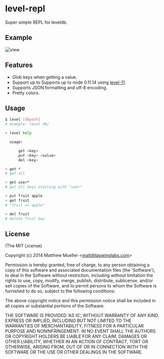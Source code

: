 
# level-repl

  Super simple REPL for leveldb.

## Example

  ![view](https://cldup.com/ufKEFH-snQ.png)

## Features

- Glob keys when getting a value.
- Support up to Supports up to node 0.11.14 using [level-11](https://npmjs.org/package/level-11).
- Supports JSON formatting and utf-8 encoding.
- Pretty colors.

## Usage

```bash
$ level [dbpath]
# example: level db/

> level help

  usage:

      get <key>
      put <key> <value>
      del <key>

> get *
# get all

> get user*
# get all keys starting with "user"

> put fruit apple
> get fruit
# "fruit => apple"

> del fruit
# delete fruit key
```

## License

(The MIT License)

Copyright (c) 2014 Matthew Mueller &lt;matt@lapwinglabs.com&gt;

Permission is hereby granted, free of charge, to any person obtaining
a copy of this software and associated documentation files (the
'Software'), to deal in the Software without restriction, including
without limitation the rights to use, copy, modify, merge, publish,
distribute, sublicense, and/or sell copies of the Software, and to
permit persons to whom the Software is furnished to do so, subject to
the following conditions:

The above copyright notice and this permission notice shall be
included in all copies or substantial portions of the Software.

THE SOFTWARE IS PROVIDED 'AS IS', WITHOUT WARRANTY OF ANY KIND,
EXPRESS OR IMPLIED, INCLUDING BUT NOT LIMITED TO THE WARRANTIES OF
MERCHANTABILITY, FITNESS FOR A PARTICULAR PURPOSE AND NONINFRINGEMENT.
IN NO EVENT SHALL THE AUTHORS OR COPYRIGHT HOLDERS BE LIABLE FOR ANY
CLAIM, DAMAGES OR OTHER LIABILITY, WHETHER IN AN ACTION OF CONTRACT,
TORT OR OTHERWISE, ARISING FROM, OUT OF OR IN CONNECTION WITH THE
SOFTWARE OR THE USE OR OTHER DEALINGS IN THE SOFTWARE.
